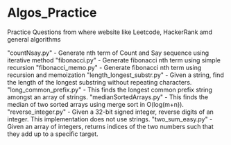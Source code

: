 # Algos_Practice
Practice Questions from where website like Leetcode, HackerRank amd general algorithms

"countNsay.py" - Generate nth term of Count and Say sequence using iterative method
"fibonacci.py" - Generate fibonacci nth term using simple recursion
"fibonacci_memo.py" - Generate fibonacci nth term using recursion and memoization
"length_longest_substr.py" - Given a string, find the length of the longest substring without repeating characters.
"long_common_prefix.py" - This finds the longest common prefix string amongst an array of strings.
"medianSortedArrays.py" - This finds the median of two sorted arrays using merge sort in O(log(m+n)). 
"reverse_integer.py" - Given a 32-bit signed integer, reverse digits of an integer. This implementation does not use strings.
"two_sum_easy.py" - Given an array of integers, returns indices of the two numbers such that they add up to a specific target.
